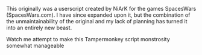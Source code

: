 This originally was a userscript created by NiArK for the games SpacesWars (SpacesWars.com). I have since expanded upon it, but the combination of the unmaintainability of the original and my lack of planning has turned it into an entirely new beast.

Watch me attempt to make this Tampermonkey script monstrosity somewhat manageable
